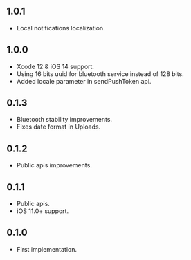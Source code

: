 ## 1.0.1
- Local notifications localization.

## 1.0.0
- Xcode 12 & iOS 14 support.
- Using 16 bits uuid for bluetooth service instead of 128 bits.
- Added locale parameter in sendPushToken api.

## 0.1.3
- Bluetooth stability improvements.
- Fixes date format in Uploads.

## 0.1.2
- Public apis improvements.

## 0.1.1
- Public apis.
- iOS 11.0+ support.

## 0.1.0
- First implementation.
